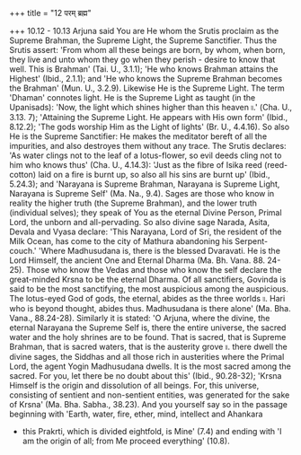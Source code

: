+++
title = "12 परम् ब्रह्म"

+++
10.12 - 10.13 Arjuna said You are He whom the Srutis proclaim as the Supreme Brahman, the Supreme Light, the Supreme Sanctifier. Thus the Srutis assert: 'From whom all these beings are born, by whom, when born,
they live and unto whom they go when they perish - desire to know that well. This is Brahman' (Tai. U., 3.1.1); 'He who knows Brahman attains the Highest' (Ibid., 2.1.1); and 'He who knows the Supreme Brahman becomes the Brahman' (Mun. U., 3.2.9). Likewise He is the Supreme Light.
The term 'Dhaman' connotes light. He is the Supreme Light as taught (in the Upanisads): 'Now, the light which shines higher than this heaven
৷৷.' (Cha. U., 3.13. 7); 'Attaining the Supreme Light. He appears with His own form' (Ibid., 8.12.2); 'The gods worship Him as the Light of lights' (Br. U., 4.4.16). So also He is the Supreme Sanctifier: He makes the meditator bereft of all the impurities, and also destroyes them without any trace. The Srutis declares: 'As water clings not to the leaf of a lotus-flower, so evil deeds cling not to him who knows thus' (Cha.
U., 4.14.3): 'Just as the fibre of Isika reed (reed-cotton) laid on a fire is burnt up, so also all his sins are burnt up' (Ibid., 5.24.3);
and 'Narayana is Supreme Brahman, Narayana is Supreme Light, Narayana is Supreme Self' (Ma. Na., 9.4). Sages are those who know in reality the higher truth (the Supreme Brahman), and the lower truth (individual selves); they speak of You as the eternal Divine Person, Primal Lord,
the unborn and all-pervading. So also divine sage Narada, Asita, Devala and Vyasa declare: 'This Narayana, Lord of Sri, the resident of the Milk Ocean, has come to the city of Mathura abandoning his Serpent-couch.'
'Where Madhusudana is, there is the blessed Dvaravati. He is the Lord Himself, the ancient One and Eternal Dharma (Ma. Bh. Vana. 88. 24-25).
Those who know the Vedas and those who know the self declare the great-minded Krsna to be the eternal Dharma. Of all sanctifiers, Govinda is said to be the most sanctifying, the most auspicious among the auspicious. The lotus-eyed God of gods, the eternal, abides as the three worlds ৷৷. Hari who is beyond thought, abides thus. Madhusudana is there alone' (Ma. Bha. Vana., 88.24-28). Similarly it is stated: 'O Arjuna,
where the divine, the eternal Narayana the Supreme Self is, there the entire universe, the sacred water and the holy shrines are to be found.
That is sacred, that is Supreme Brahman, that is sacred waters, that is the austerity grove ৷৷. there dwell the divine sages, the Siddhas and all those rich in austerities where the Primal Lord, the agent Yogin Madhusudana dwells. It is the most sacred among the sacred. For you, let there be no doubt about this' (Ibid., 90.28-32); 'Krsna Himself is the origin and dissolution of all beings. For, this universe, consisting of sentient and non-sentient entities, was generated for the sake of Krsna'
(Ma. Bha. Sabha., 38.23). And you yourself say so in the passage beginning with 'Earth, water, fire, ether, mind, intellect and Ahankara
- this Prakrti, which is divided eightfold, is Mine' (7.4) and ending with 'I am the origin of all; from Me proceed everything' (10.8).
